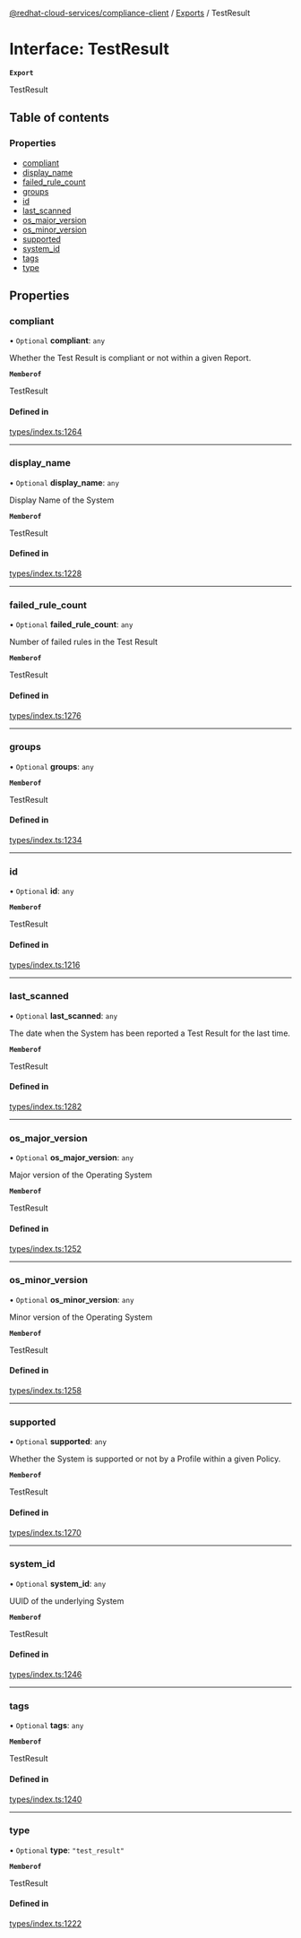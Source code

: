 [@redhat-cloud-services/compliance-client](../README.md) / [Exports](../modules.md) / TestResult

# Interface: TestResult

**`Export`**

TestResult

## Table of contents

### Properties

- [compliant](TestResult.md#compliant)
- [display\_name](TestResult.md#display_name)
- [failed\_rule\_count](TestResult.md#failed_rule_count)
- [groups](TestResult.md#groups)
- [id](TestResult.md#id)
- [last\_scanned](TestResult.md#last_scanned)
- [os\_major\_version](TestResult.md#os_major_version)
- [os\_minor\_version](TestResult.md#os_minor_version)
- [supported](TestResult.md#supported)
- [system\_id](TestResult.md#system_id)
- [tags](TestResult.md#tags)
- [type](TestResult.md#type)

## Properties

### compliant

• `Optional` **compliant**: `any`

Whether the Test Result is compliant or not within a given Report.

**`Memberof`**

TestResult

#### Defined in

[types/index.ts:1264](https://github.com/RedHatInsights/javascript-clients/blob/main/packages/compliance/types/index.ts#L1264)

___

### display\_name

• `Optional` **display\_name**: `any`

Display Name of the System

**`Memberof`**

TestResult

#### Defined in

[types/index.ts:1228](https://github.com/RedHatInsights/javascript-clients/blob/main/packages/compliance/types/index.ts#L1228)

___

### failed\_rule\_count

• `Optional` **failed\_rule\_count**: `any`

Number of failed rules in the Test Result

**`Memberof`**

TestResult

#### Defined in

[types/index.ts:1276](https://github.com/RedHatInsights/javascript-clients/blob/main/packages/compliance/types/index.ts#L1276)

___

### groups

• `Optional` **groups**: `any`

**`Memberof`**

TestResult

#### Defined in

[types/index.ts:1234](https://github.com/RedHatInsights/javascript-clients/blob/main/packages/compliance/types/index.ts#L1234)

___

### id

• `Optional` **id**: `any`

**`Memberof`**

TestResult

#### Defined in

[types/index.ts:1216](https://github.com/RedHatInsights/javascript-clients/blob/main/packages/compliance/types/index.ts#L1216)

___

### last\_scanned

• `Optional` **last\_scanned**: `any`

The date when the System has been reported a Test Result for the last time.

**`Memberof`**

TestResult

#### Defined in

[types/index.ts:1282](https://github.com/RedHatInsights/javascript-clients/blob/main/packages/compliance/types/index.ts#L1282)

___

### os\_major\_version

• `Optional` **os\_major\_version**: `any`

Major version of the Operating System

**`Memberof`**

TestResult

#### Defined in

[types/index.ts:1252](https://github.com/RedHatInsights/javascript-clients/blob/main/packages/compliance/types/index.ts#L1252)

___

### os\_minor\_version

• `Optional` **os\_minor\_version**: `any`

Minor version of the Operating System

**`Memberof`**

TestResult

#### Defined in

[types/index.ts:1258](https://github.com/RedHatInsights/javascript-clients/blob/main/packages/compliance/types/index.ts#L1258)

___

### supported

• `Optional` **supported**: `any`

Whether the System is supported or not by a Profile within a given Policy.

**`Memberof`**

TestResult

#### Defined in

[types/index.ts:1270](https://github.com/RedHatInsights/javascript-clients/blob/main/packages/compliance/types/index.ts#L1270)

___

### system\_id

• `Optional` **system\_id**: `any`

UUID of the underlying System

**`Memberof`**

TestResult

#### Defined in

[types/index.ts:1246](https://github.com/RedHatInsights/javascript-clients/blob/main/packages/compliance/types/index.ts#L1246)

___

### tags

• `Optional` **tags**: `any`

**`Memberof`**

TestResult

#### Defined in

[types/index.ts:1240](https://github.com/RedHatInsights/javascript-clients/blob/main/packages/compliance/types/index.ts#L1240)

___

### type

• `Optional` **type**: ``"test_result"``

**`Memberof`**

TestResult

#### Defined in

[types/index.ts:1222](https://github.com/RedHatInsights/javascript-clients/blob/main/packages/compliance/types/index.ts#L1222)
